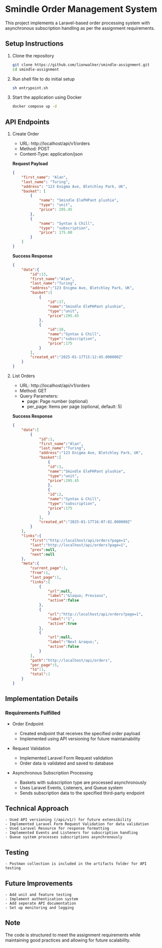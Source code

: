 # Smindle Order Management System

This project implements a Laravel-based order processing system with asynchronous subscription handling as per the assignment requirements.

## Setup Instructions

1. Clone the repository

    ``` bash
    git clone https://github.com/lionwalker/smindle-assignment.git
    cd smindle-assignment
    ```

2. Run shell file to do initial setup

    ``` bash
    sh entrypoint.sh
    ```

2. Start the application using Docker

    ``` bash
    docker compose up -d
    ```

## API Endpoints

1. Create Order
    - URL: http://localhost/api/v1/orders
    - Method: POST
    - Content-Type: application/json

    **Request Payload**

    ``` json
    {
        "first_name": "Alan",
        "last_name": "Turing",
        "address": "123 Enigma Ave, Bletchley Park, UK",
        "basket": [
            {
                "name": "Smindle ElePHPant plushie",
                "type": "unit",
                "price": 295.45
            },
            {
                "name": "Syntax & Chill",
                "type": "subscription",
                "price": 175.00
            }
        ]
    }
    ```

    **Success Response**

    ``` json
    {
        "data":{
            "id":13,
            "first_name":"Alan",
            "last_name":"Turing",
            "address":"123 Enigma Ave, Bletchley Park, UK",
            "basket":[
                {
                    "id":17,
                    "name":"Smindle ElePHPant plushie",
                    "type":"unit",
                    "price":295.45
                },
                {
                    "id":18,
                    "name":"Syntax & Chill",
                    "type":"subscription",
                    "price":175
                }
            ],
            "created_at":"2025-01-17T15:12:45.000000Z"
        }
    }
    ```
2. List Orders
    - URL: http://localhost/api/v1/orders
    - Method: GET
    - Query Parameters:
        - page: Page number (optional)
        - per_page: Items per page (optional, default: 5)

    **Success Response**

    ``` json
    {
        "data":[
            {
                "id":1,
                "first_name":"Alan",
                "last_name":"Turing",
                "address":"123 Enigma Ave, Bletchley Park, UK",
                "basket":[
                    {
                    "id":1,
                    "name":"Smindle ElePHPant plushie",
                    "type":"unit",
                    "price":295.45
                    },
                    {
                    "id":2,
                    "name":"Syntax & Chill",
                    "type":"subscription",
                    "price":175
                    }
                ],
                "created_at":"2025-01-17T16:07:02.000000Z"
            }
        ],
        "links":{
            "first":"http://localhost/api/orders?page=1",
            "last":"http://localhost/api/orders?page=1",
            "prev":null,
            "next":null
        },
        "meta":{
            "current_page":1,
            "from":1,
            "last_page":1,
            "links":[
                {
                    "url":null,
                    "label":"&laquo; Previous",
                    "active":false
                },
                {
                    "url":"http://localhost/api/orders?page=1",
                    "label":"1",
                    "active":true
                },
                {
                    "url":null,
                    "label":"Next &raquo;",
                    "active":false
                }
            ],
            "path":"http://localhost/api/orders",
            "per_page":5,
            "to":1,
            "total":1
        }
    }
    ```

## Implementation Details

### Requirements Fulfilled

- Order Endpoint
    - Created endpoint that receives the specified order payload
    - Implemented using API versioning for future maintainability

- Request Validation
    - Implemented Laravel Form Request validation
    - Order data is validated and saved to database

- Asynchronous Subscription Processing
    - Baskets with subscription type are processed asynchronously
    - Uses Laravel Events, Listeners, and Queue system
    - Sends subscription data to the specified third-party endpoint

## Technical Approach

    - Used API versioning (/api/v1/) for future extensibility
    - Implemented Laravel Form Request Validation for data validation
    - Used Laravel Resource for response formatting
    - Implemented Events and Listeners for subscription handling
    - Queue system processes subscriptions asynchronously

## Testing

    - Postman collection is included in the artifacts folder for API testing

## Future Improvements

    - Add unit and feature testing
    - Implement authentication system
    - Add seperate API documentation
    - Set up monitoring and logging

## Note

The code is structured to meet the assignment requirements while maintaining good practices and allowing for future scalability.